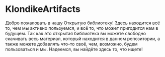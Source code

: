 # KlondikeArtifacts
Добро пожаловать в нашу Открытую библиотеку! Здесь находится всё то, чем мы активно пользуемся, и всё то, что может пригодится нам в будущем. Так как это открытая библиотека вы можете свободно скачивать весь материал, который находится в данном репозитории, а также можете добавлять что-то своё, чем, возможно, будем пользоваться и мы. Надеемся, вы найдёте здесь то, что ищете!
